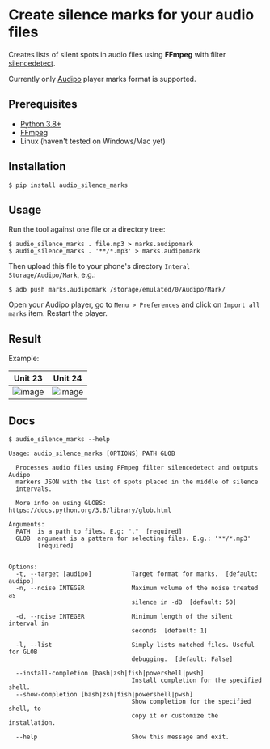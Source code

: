 # Create silence marks for your audio files

Creates lists of silent spots in audio files using **FFmpeg** with filter 
[silencedetect](https://ffmpeg.org/ffmpeg-filters.html#silencedetect).

Currently only [Audipo](https://play.google.com/store/apps/details?id=jp.ne.sakura.ccice.audipo&hl=en_US&gl=US)
player marks format is supported.

## Prerequisites

- [Python 3.8+](https://www.python.org/)
- [FFmpeg](https://ffmpeg.org/)
- Linux (haven't tested on Windows/Mac yet)

## Installation

```
$ pip install audio_silence_marks
```

## Usage

Run the tool against one file or a directory tree:

```
$ audio_silence_marks . file.mp3 > marks.audipomark
$ audio_silence_marks . '**/*.mp3' > marks.audipomark
```

Then upload this file to your phone's directory `Interal Storage/Audipo/Mark`, e.g.: 
```
$ adb push marks.audipomark /storage/emulated/0/Audipo/Mark/
```

Open your Audipo player, go to `Menu > Preferences` and click on `Import all marks` item.
Restart the player.

## Result

Example:

Unit 23             |  Unit 24
:-------------------------:|:-------------------------:
![image](https://user-images.githubusercontent.com/114060/99715000-5cd86780-2ab7-11eb-8707-b7235bebebf3.png)  |  ![image](https://user-images.githubusercontent.com/114060/99714622-dc196b80-2ab6-11eb-977d-cd3d58ff1786.png)

## Docs

```
$ audio_silence_marks --help

Usage: audio_silence_marks [OPTIONS] PATH GLOB

  Processes audio files using FFmpeg filter silencedetect and outputs Audipo
  markers JSON with the list of spots placed in the middle of silence
  intervals.

  More info on using GLOBS: https://docs.python.org/3.8/library/glob.html

Arguments:
  PATH  is a path to files. E.g: "."  [required]
  GLOB  argument is a pattern for selecting files. E.g.: '**/*.mp3'
        [required]


Options:
  -t, --target [audipo]           Target format for marks.  [default: audipo]
  -n, --noise INTEGER             Maximum volume of the noise treated as
                                  silence in -dB  [default: 50]

  -d, --noise INTEGER             Minimum length of the silent interval in
                                  seconds  [default: 1]

  -l, --list                      Simply lists matched files. Useful for GLOB
                                  debugging.  [default: False]

  --install-completion [bash|zsh|fish|powershell|pwsh]
                                  Install completion for the specified shell.
  --show-completion [bash|zsh|fish|powershell|pwsh]
                                  Show completion for the specified shell, to
                                  copy it or customize the installation.

  --help                          Show this message and exit.
```
